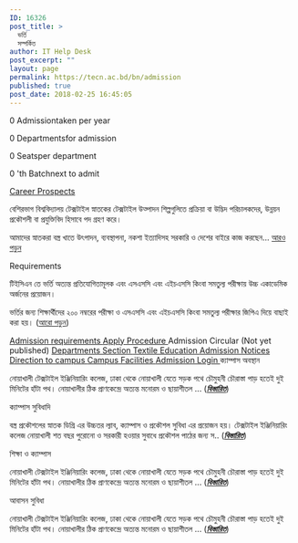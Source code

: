 ```yaml
---
ID: 16326
post_title: >
  ভর্তি
  সম্পর্কিত
author: IT Help Desk
post_excerpt: ""
layout: page
permalink: https://tecn.ac.bd/bn/admission
published: true
post_date: 2018-02-25 16:45:05
---
```

0
Admissiontaken per year
<!-- .pp-counter-container -->
0
Departmentsfor admission​
<!-- .pp-counter-container -->
0
Seatsper department
<!-- .pp-counter-container -->
0
'th Batchnext to admit
<!-- .pp-counter-container -->
<a role="button" href="https://tecn.ac.bd/admission/career-prospects">
Career Prospects
</a>

বেশিরভাগ বিশ্ববিদ্যালয় টেক্সটাইল স্নাতকের টেক্সটাইল উত্পাদন শিল্পগুলিতে প্রক্রিয়া বা উদ্ভিদ পরিচালকদের, উন্নয়ন প্রকৌশলী বা প্রযুক্তিবিদ হিসাবে পদ গ্রহণ করে।

আমাদের স্নাতকরা বস্ত্র খাতে উৎপাদন, ব্যবস্থাপনা, নকশা ইত্যাদিসহ সরকারি ও দেশের বাইরে কাজ করছেন... <a href="#">আরও পড়ুন</a>

<a role="button">
Requirements
</a>

​টিইসিএন তে ভর্তি অত্যন্ত প্রতিযোগিতামূলক এবং এসএসসি এবং এইচএসসি কিংবা সমতুল্য পরীক্ষায় উচ্চ একাডেমিক অর্জনের প্রয়োজন।

ভর্তির জন্য শিক্ষার্থীদের ২০০ নম্বরের পরীক্ষা ও এসএসসি এবং এইচএসসি কিংবা সমতুল্য পরীক্ষার জিপিএ দিয়ে বাছাই করা হয়। (<a href="https://tecn.ac.bd/bn/admission/requirements">আরো পড়ুন</a>)

<a role="button" href="https://tecn.ac.bd/admission/requirements">
Admission
requirements
</a>
<a role="button" href="https://tecn.ac.bd/admission/apply-procedure">
Apply
Procedure
</a>
<a role="button">
Admission
Circular
(Not yet published)
</a>
<a role="button" href="https://tecn.ac.bd/departments">
Departments
Section
</a>
<a role="button" href="https://tecn.ac.bd/admission/textile-education-bangladesh">
Textile
Education
</a>
<a role="button" href="/notices">
Admission
Notices
</a>
<a role="button" href="https://tecn.ac.bd/about/maps/direction">
Direction
to campus
</a>
<a role="button" href="https://tecn.ac.bd/about/facilities">
Campus
Facilities
</a>
<a role="button" href="https://tecn.ac.bd/admission/login" target="_blank" rel="noopener noreferrer">
Admission
Login
</a>
<a role="button">
ক্যাম্পাস অবস্থান
</a>

নোয়াখালী টেক্সটাইল ইঞ্জিনিয়ারিং কলেজ, ঢাকা থেকে নোয়াখালী যেতে সড়ক পথে চৌমুহনী চৌরাস্তা পাড় হতেই দুই মিনিটের হাঁটা পথ। নোয়াখালীর ঠিক প্রাণকেন্দ্রে অত্যন্ত মনোরম ও ছায়াশীতল ... (<em><strong><a href="https://tecn.ac.bd/bn/about/campus">বিস্তারিত</a></strong></em>)

<a role="button">
ক্যাম্পাস সুবিধাদি
</a>

বস্ত্র প্রকৌশলের স্নাতক ডিগ্রি এর উচ্চতর ল্যাব, ক্যাম্পাস ও প্রকৌশল সুবিধা এর প্রয়োজন হয়। টেক্সটাইল ইঞ্জিনিয়ারিং  কলেজ নোয়াখালী শত বছর পুরোনো ও সরকারী হওয়ার সুবাধে প্রকৌশল পাঠের জন্য স.. (<em><strong><a href="https://tecn.ac.bd/bn/about/facilities">বিস্তারিত</a></strong></em>)

<a role="button">
শিক্ষা ও ক্যাম্পাস
</a>

নোয়াখালী টেক্সটাইল ইঞ্জিনিয়ারিং কলেজ, ঢাকা থেকে নোয়াখালী যেতে সড়ক পথে চৌমুহনী চৌরাস্তা পাড় হতেই দুই মিনিটের হাঁটা পথ। নোয়াখালীর ঠিক প্রাণকেন্দ্রে অত্যন্ত মনোরম ও ছায়াশীতল ... (<em><strong><a href="https://tecn.ac.bd/bn/about/campus">বিস্তারিত</a></strong></em>)

<a role="button">
আবাসন সুবিধা
</a>

নোয়াখালী টেক্সটাইল ইঞ্জিনিয়ারিং কলেজ, ঢাকা থেকে নোয়াখালী যেতে সড়ক পথে চৌমুহনী চৌরাস্তা পাড় হতেই দুই মিনিটের হাঁটা পথ। নোয়াখালীর ঠিক প্রাণকেন্দ্রে অত্যন্ত মনোরম ও ছায়াশীতল ... (<em><strong><a href="https://tecn.ac.bd/bn/about/campus">বিস্তারিত</a></strong></em>)
